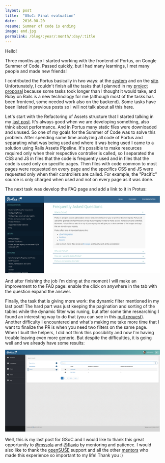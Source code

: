```yaml
---
layout: post
title:  "GSoC: Final evaluation"
date:   2016-08-20
resume: Summer of code is ending
image: end.jpg
permalink: /blog/:year/:month/:day/:title
---
```


Hello!

Three months ago I started working with the frontend of Portus, on Google Summer of Code. Passed quickly, but I had many learnings, I met many people and made new friends!

I contributed the Portus basically in two ways: at the [system](https://github.com/SUSE/Portus/commits/master?author=msfernandes) and on the [site](https://github.com/SUSE/Portus/commits/gh-pages?author=msfernandes). Unfortunately, I couldn't finish all the tasks that I planned in my [project proposal](https://storage.googleapis.com/summerofcode-prod.appspot.com/gsoc/core_project/doc/1458137508_GoogleSummerofCodeProposal-ImprovetheUIofPortus.pdf?Expires=1471799951&GoogleAccessId=summerofcode-prod%40appspot.gserviceaccount.com&Signature=AW3BbKGteW14D69lGByyfbhfPw7JIBYKVAMvvtbhoxnuklCcMSCmJMTVPC3KEUe8Z8ISHFNsqOzf7131nNSlT3A4VmYBV68SvpN9QZXFvs7hCn5IdweAtm%2BuI25EVNy67kt4eUK%2Fc8A9uFwtWOGbajQfdLuoBTVLrstueqO7Fnu9nNyykn96S6z%2BHA5%2FX9nWz4Wi9AaX2BI9c%2F9RHn5ik329yPFKLq1VJ1hCclsd6R3%2B8vgTsyNo7sg5dWE9sG3WxEpveurYrj3Nhg09LkWNXXCS%2FSWV9bNP6cUIUw%2FQMEskFVSxsjna5WyhLd79y5O7OU0xWNpXW4eUjB%2FzGKfKsA%3D%3D) because some tasks took longer than I thought it would take, and Ruby on Rails is a new technology for me (although most of the tasks has been frontend, some needed work also on the backend). Some tasks have been listed in previous posts so I will not talk about all this here.

Let's start with the Refactoring of Assets structure that I started talking in my [last post](/blog/2016/06/30/Midterm-evaluation). It's always good when we are developing something, also think about performance. And in Portus many static files were downloaded and unused. So one of my goals for the Summer of Code was to solve this problem. After spending some time analyzing all code of Portus and separating what was being used and where it was being used I came to a solution using Rails Assets Pipeline. It's possible to make resources required only when their respective controller is called, so I separated the CSS and JS in files that the code is frequently used and in files that the code is used only on specific pages. Then  files with code common to most pages were requested on every page and the specifics CSS and JS were requested only when their controllers are called. For example, the "Pacific" source is only charged when used and not on every page as it was done.

The next task was develop the FAQ page and add a link to it in Protus:

<div class="post-img">
    <img class="img medium materialboxed" data-caption="FAQ Page" src="/images/faq-page.png">
</div>

And after finishing the job I'm doing at the moment I will make an improvement to the FAQ page: enable the click on anywhere in the tab with the question expand the answer.

Finally, the task that is giving more work: the dynamic filter mentioned in my last post! The hard part was just keeping the pagination and sorting of the tables while the dynamic filter was runing, but after some time researching I found an interesting way to do that (you can see in this [pull request](https://github.com/SUSE/Portus/pull/1016)). Another difficulty I encountered and what's making me take more time that I want to finalize the PR is when you need two filters on the same page. When I built the helpers, I did not think this possibility and now I'm having trouble leaving even more generic. But despite the difficulties, it is going well and we already have some results:

<div class="post-img">
    <img class="img medium materialboxed" data-caption="Filtering on search page" src="/images/filtering.gif">
</div>

Well, this is my last post for GSoC and I would like to thank this great opportunity to [@mssola](https://github.com/mssola) and [@flavio](https://github.com/flavio) by mentoring and patience. I would also like to thank the [openSUSE](https://github.com/openSUSE) support and all the other [mentors](https://github.com/openSUSE/mentoring/issues) who made this experience so important to my life! Thank you :)